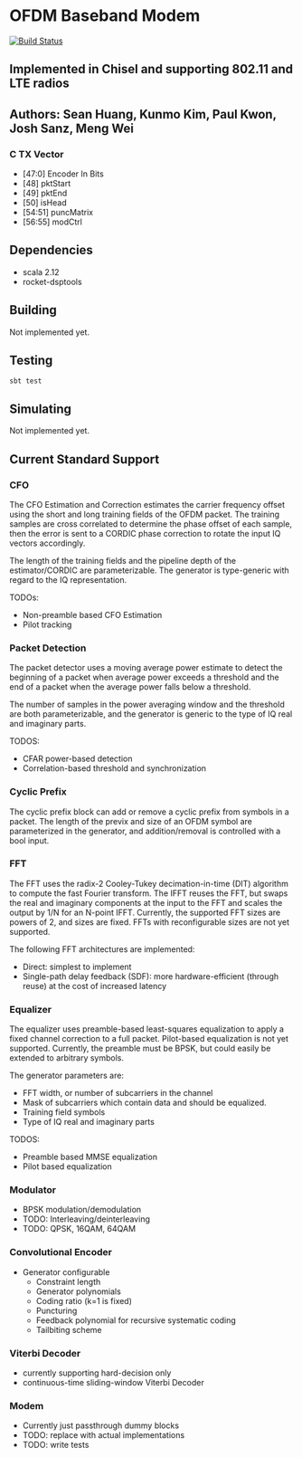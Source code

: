 # OFDM Baseband Modem

[![Build Status](https://travis-ci.org/ucberkeley-ee290c/fa18-modem.svg?branch=master)](https://travis-ci.org/ucberkeley-ee290c/fa18-modem)

## Implemented in Chisel and supporting 802.11 and LTE radios
## Authors: Sean Huang, Kunmo Kim, Paul Kwon, Josh Sanz, Meng Wei

### C TX Vector
- [47:0] Encoder In Bits
- [48] pktStart
- [49] pktEnd
- [50] isHead
- [54:51] puncMatrix
- [56:55] modCtrl

## Dependencies
- scala 2.12
- rocket-dsptools

## Building
Not implemented yet.

## Testing
`sbt test`

## Simulating
Not implemented yet.

## Current Standard Support
### CFO
The CFO Estimation and Correction estimates the carrier frequency offset using the short and long training fields of the OFDM packet. The training samples are cross correlated to determine the phase offset of each sample, then the error is sent to a CORDIC phase correction to rotate the input IQ vectors accordingly.

The length of the training fields and the pipeline depth of the estimator/CORDIC are parameterizable. The generator is type-generic with regard to the IQ representation.

TODOs:
- Non-preamble based CFO Estimation
- Pilot tracking

### Packet Detection
The packet detector uses a moving average power estimate to detect the beginning of a packet when average power exceeds a threshold and the end of a packet when the average power falls below a threshold.

The number of samples in the power averaging window and the threshold are both parameterizable, and the generator is generic to the type of IQ real and imaginary parts.

TODOS:
- CFAR power-based detection
- Correlation-based threshold and synchronization

### Cyclic Prefix
The cyclic prefix block can add or remove a cyclic prefix from symbols in a packet. The length of the previx and size of an OFDM symbol are parameterized in the generator, and addition/removal is controlled with a bool input.

### FFT
The FFT uses the radix-2 Cooley-Tukey decimation-in-time (DIT) algorithm to compute the fast Fourier transform. The IFFT reuses the FFT, but swaps the real and imaginary components at the input to the FFT and scales the output by 1/N for an N-point IFFT. Currently, the supported FFT sizes are powers of 2, and sizes are fixed. FFTs with reconfigurable sizes are not yet supported.

The following FFT architectures are implemented:
- Direct: simplest to implement
- Single-path delay feedback (SDF): more hardware-efficient (through reuse) at the cost of increased latency

### Equalizer
The equalizer uses preamble-based least-squares equalization to apply a fixed channel correction to a full packet. Pilot-based equalization is not yet supported. Currently, the preamble must be BPSK, but could easily be extended to arbitrary symbols.

The generator parameters are:
- FFT width, or number of subcarriers in the channel
- Mask of subcarriers which contain data and should be equalized.
- Training field symbols
- Type of IQ real and imaginary parts

TODOS:
- Preamble based MMSE equalization
- Pilot based equalization

### Modulator
- BPSK modulation/demodulation
- TODO: Interleaving/deinterleaving
- TODO: QPSK, 16QAM, 64QAM

### Convolutional Encoder 
- Generator configurable
  - Constraint length
  - Generator polynomials
  - Coding ratio (k=1 is fixed) 
  - Puncturing
  - Feedback polynomial for recursive systematic coding
  - Tailbiting scheme
  

### Viterbi Decoder 
- currently supporting hard-decision only 
- continuous-time sliding-window Viterbi Decoder 
 
### Modem
- Currently just passthrough dummy blocks
- TODO: replace with actual implementations
- TODO: write tests
